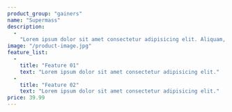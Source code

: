 ```yaml
--- 
product_group: "gainers"  
name: "Supermass" 
description: 
  - 
    "Lorem ipsum dolor sit amet consectetur adipisicing elit. Aliquam, velit eveniet rerum unde tempora aliquid eius possimus repellat quidem commodi fugiat, optio recusandae veniam. Temporibus non omnis et assumenda corporis?" 
image: "/product-image.jpg" 
feature_list: 
  - 
    title: "Feature 01" 
    text: "Lorem ipsum dolor sit amet consectetur adipisicing elit." 
  - 
    title: "Feature 02" 
    text: "Lorem ipsum dolor sit amet consectetur adipisicing elit." 
price: 39.99 
--- 
```

